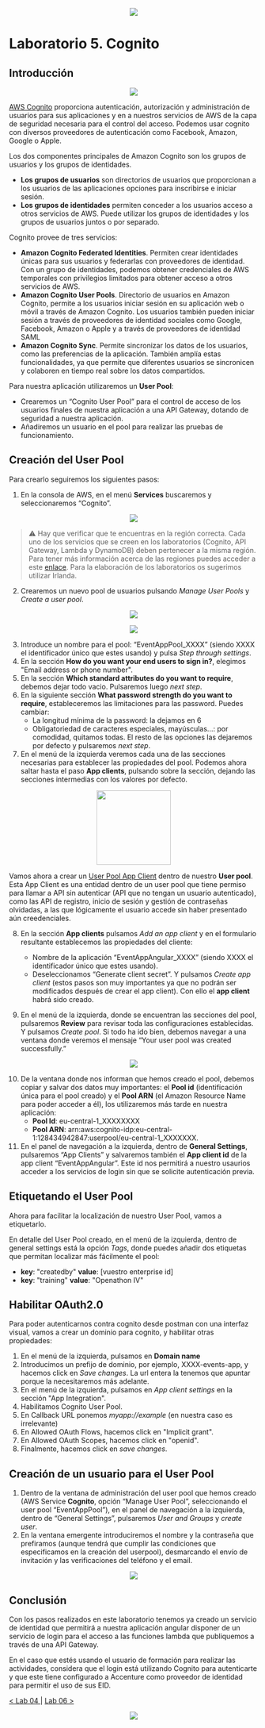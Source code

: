 <p align="center">
    <img src="../resources/header.png">
</p>

# Laboratorio 5. Cognito

## Introducción

<p align="center">
    <img src="resources/cognito.png"/>
</p>

[AWS Cognito](https://docs.aws.amazon.com/es_es/cognito/?id=docs_gateway) proporciona autenticación, autorización y administración de usuarios para sus aplicaciones y en a nuestros servicios de AWS de la capa de seguridad necesaria para el control del acceso. Podemos usar cognito con diversos proveedores de autenticación como Facebook, Amazon, Google o Apple.

Los dos componentes principales de Amazon Cognito son los grupos de usuarios y los grupos de identidades. 
* **Los grupos de usuarios** son directorios de usuarios que proporcionan a los usuarios de las aplicaciones opciones para inscribirse e iniciar sesión. 
* **Los grupos de identidades** permiten conceder a los usuarios acceso a otros servicios de AWS. Puede utilizar los grupos de identidades y los grupos de usuarios juntos o por separado.

Cognito provee de tres servicios:
-	**Amazon Cognito Federated Identities**. Permiten crear identidades únicas para sus usuarios y federarlas con proveedores de identidad. Con un grupo de identidades, podemos obtener credenciales de AWS temporales con privilegios limitados para obtener acceso a otros servicios de AWS.
-	**Amazon Cognito User Pools**. Directorio de usuarios en Amazon Cognito, permite a los usuarios iniciar sesión en su aplicación web o móvil a través de Amazon Cognito. Los usuarios también pueden iniciar sesión a través de proveedores de identidad sociales como Google, Facebook, Amazon o Apple y a través de proveedores de identidad SAML
-	**Amazon Cognito Sync**. Permite sincronizar los datos de los usuarios, como las preferencias de la aplicación. También amplía estas funcionalidades, ya que permite que diferentes usuarios se sincronicen y colaboren en tiempo real sobre los datos compartidos.

Para nuestra aplicación utilizaremos un **User Pool**:
-	Crearemos un “Cognito User Pool” para el control de acceso de los usuarios finales de nuestra aplicación a una API Gateway, dotando de seguridad a nuestra aplicación.
-	Añadiremos un usuario en el pool para realizar las pruebas de funcionamiento.

## Creación del User Pool
Para crearlo seguiremos los siguientes pasos:
1.	En la consola de AWS, en el menú **Services** buscaremos y seleccionaremos “Cognito”.

<p align="center">
  <img src="resources/img_1.png">
</p>

> :warning: Hay que verificar que te encuentras en la región correcta. Cada uno de los servicios que se creen en los laboratorios (Cognito, API Gateway, Lambda y DynamoDB) deben pertenecer a la misma región. Para tener más información acerca de las regiones puedes acceder a este [enlace](https://docs.aws.amazon.com/es_es/AWSEC2/latest/UserGuide/using-regions-availability-zones.html). Para la elaboración de los laboratorios os sugerimos utilizar Irlanda.

2.	Crearemos un nuevo pool de usuarios pulsando *Manage User Pools* y *Create a user pool*.

<p align="center">
  <img src="resources/img_2.png">
</p>

<p align="center">
  <img src="resources/img_3.png">
</p>

3.	Introduce un nombre para el pool: “EventAppPool_XXXX” (siendo XXXX el identificador único que estes usando) y pulsa *Step through settings*.
4.  En la sección **How do you want your end users to sign in?**, elegimos "Email address or phone number".
5.	En la sección **Which standard attributes do you want to require**, debemos dejar todo vacio. Pulsaremos luego *next step*.
6.	En la siguiente sección **What password strength do you want to require**, estableceremos las limitaciones para las password. 
    Puedes cambiar:
    *	La longitud mínima de la password: la dejamos en 6
    *	Obligatoriedad de caracteres especiales, mayúsculas...: por comodidad, quitamos todas.
El resto de las opciones las dejaremos por defecto y pulsaremos *next step*.
7.	En el menú de la izquierda veremos cada una de las secciones necesarias para establecer las propiedades del pool. Podemos ahora saltar hasta el paso **App clients**, pulsando sobre la sección, dejando las secciones intermedias con los valores por defecto.
<p align="center">
  <img src="resources/img_6.png" width="150px">
</p>

Vamos ahora a crear un [User Pool App Client](https://docs.aws.amazon.com/es_es/cognito/latest/developerguide/user-pool-settings-client-apps.html) dentro de nuestro **User pool**. Esta App Client es una entidad dentro de un user pool que tiene permiso para llamar a API sin autenticar (API que no tengan un usuario autenticado), como las API de registro, inicio de sesión y gestión de contraseñas olvidadas, a las que lógicamente el usuario accede sin haber presentado aún creedenciales.

8. En la sección **App clients** pulsamos *Add an app client* y en el formulario resultante establecemos las propiedades del cliente:
    *	Nombre de la aplicación “EventAppAngular_XXXX” (siendo XXXX el identificador único que estes usando).
    *	Deseleccionamos “Generate client secret”.
Y pulsamos *Create app client* (estos pasos son muy importantes ya que no podrán ser modificados después de crear el app client). Con ello el **app client** habrá sido creado.

9.	En el menú de la izquierda, donde se encuentran las secciones del pool, pulsaremos **Review** para revisar toda las configuraciones establecidas. Y pulsamos *Create pool*. Si todo ha ido bien, debemos navegar a una ventana donde veremos el mensaje “Your user pool was created successfully.”

<p align="center">
  <img src="resources/img_4.png">
</p>

10.	De la ventana donde nos informan que hemos creado el pool, debemos copiar y salvar dos datos muy importantes: el **Pool id** (identificación única para el pool creado) y el **Pool ARN** (el Amazon Resource Name para poder acceder a él), los utilizaremos más tarde en nuestra aplicación:
    * **Pool Id**: eu-central-1_XXXXXXXX
    * **Pool ARN**: arn:aws:cognito-idp:eu-central-1:128434942847:userpool/eu-central-1_XXXXXXX.
11.	En el panel de navegación a la izquierda, dentro de **General Settings**, pulsaremos “App Clients” y salvaremos también el **App client id** de la app client “EventAppAngular”. Este id nos permitirá a nuestro usaurios acceder a los servicios de login sin que se solicite autenticación previa.

## Etiquetando el User Pool

Ahora para facilitar la localización de nuestro User Pool, vamos a etiquetarlo.

En detalle del User Pool creado, en el menú de la izquierda, dentro de general settings está la opción *Tags*, donde puedes añadir dos etiquetas que permitan localizar más fácilmente el pool:
   * **key**: "createdby"   **value**: [vuestro enterprise id]
   * **key**: "training"    **value**: "Openathon IV"


## Habilitar OAuth2.0

Para poder autenticarnos contra cognito desde postman con una interfaz visual, vamos a crear un dominio para cognito, y habilitar otras propiedades:

1. En el menú de la izquierda, pulsamos en **Domain name**
2. Introducimos un prefijo de dominio, por ejemplo, XXXX-events-app, y hacemos click en *Save changes*. La url entera la tenemos que apuntar porque la necesitaremos más adelante.
3. En el menú de la izquierda, pulsamos en *App client settings* en la sección "App Integration".
4. Habilitamos Cognito User Pool.
5. En Callback URL ponemos *myapp://example* (en nuestra caso es irrelevante)
6. En Allowed OAuth Flows, hacemos click en "Implicit grant".
7. En Allowed OAuth Scopes, hacemos click en "openid".
8. Finalmente, hacemos click en *save changes*.

## Creación de un usuario para el User Pool

1.	Dentro de la ventana de administración del user pool que hemos creado (AWS Service **Cognito**, opción “Manage User Pool”, seleccionando el user pool “EventAppPool”), en el panel de navegación a la izquierda, dentro de “General Settings”, pulsaremos *User and Groups* y *create user*.
2.	En la ventana emergente introduciremos el nombre y la contraseña que prefiramos (aunque tendrá que cumplir las condiciones que especificamos en la creación del userpool), desmarcando el envío de invitación y las verificaciones del teléfono y el email. 

<p align="center">
  <img src="resources/img_5.png">
</p>

## Conclusión

Con los pasos realizados en este laboratorio tenemos ya creado un servicio de identidad que permitirá a nuestra aplicación angular disponer de un servicio de login para el acceso a las funciones lambda que publiquemos a través de una API Gateway. 

En el caso que estés usando el usuario de formación para realizar las actividades, considera que el login está utilizando Cognito para autenticarte y que este tiene configurado a Accenture como proveedor de identidad para permitir el uso de sus EID.

[< Lab 04 ](../lab-04)  | [Lab 06 >](../lab-06)

<p align="center">
    <img src="../resources/header.png">
</p>
